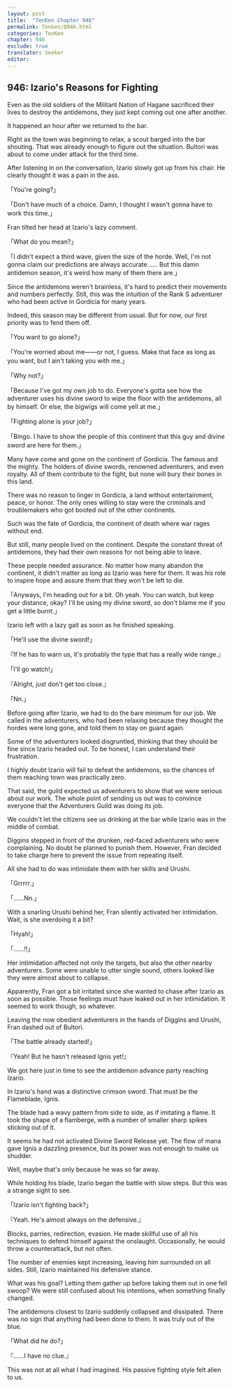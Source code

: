 ```yaml
---
layout: post
title:  "TenKen Chapter 946"
permalink: Tenken/0946.html
categories: TenKen
chapter: 946
exclude: true
translator: Seeker
editor: 
---
```

<h2>946: Izario's Reasons for Fighting</h2>

Even as the old soldiers of the Militant Nation of Hagane sacrificed their lives to destroy the antidemons, they just kept coming out one after another.

It happened an hour after we returned to the bar.

Right as the town was beginning to relax, a scout barged into the bar shouting. That was already enough to figure out the situation. Bultori was about to come under attack for the third time.

After listening in on the conversation, Izario slowly got up from his chair. He clearly thought it was a pain in the ass.

「You're going?」

「Don't have much of a choice. Damn, I thought I wasn't gonna have to work this time.」

Fran tilted her head at Izario's lazy comment.

「What do you mean?」

「I didn't expect a third wave, given the size of the horde. Well, I'm not gonna claim our predictions are always accurate…… But this damn antidemon season, it's weird how many of them there are.」

Since the antidemons weren't brainless, it's hard to predict their movements and numbers perfectly. Still, this was the intuition of the Rank S adventurer who had been active in Gordicia for many years.

Indeed, this season may be different from usual. But for now, our first priority was to fend them off.

「You want to go alone?」

「You're worried about me――or not, I guess. Make that face as long as you want, but I ain't taking you with me.」

「Why not?」

「Because I've got my own job to do. Everyone's gotta see how the adventurer uses his divine sword to wipe the floor with the antidemons, all by himself. Or else, the bigwigs will come yell at me.」

「Fighting alone is your job?」

「Bingo. I have to show the people of this continent that this guy and divine sword are here for them.」

Many have come and gone on the continent of Gordicia. The famous and the mighty. The holders of divine swords, renowned adventurers, and even royalty. All of them contribute to the fight, but none will bury their bones in this land.

There was no reason to linger in Gordicia, a land without entertainment, peace, or honor. The only ones willing to stay were the criminals and troublemakers who got booted out of the other continents.

Such was the fate of Gordicia, the continent of death where war rages without end.

But still, many people lived on the continent. Despite the constant threat of antidemons, they had their own reasons for not being able to leave.

These people needed assurance. No matter how many abandon the continent, it didn't matter as long as Izario was here for them. It was his role to inspire hope and assure them that they won't be left to die.

「Anyways, I'm heading out for a bit. Oh yeah. You can watch, but keep your distance, okay? I'll be using my divine sword, so don't blame me if you get a little burnt.」

Izario left with a lazy gait as soon as he finished speaking.

「He'll use the divine sword!」

『If he has to warn us, it's probably the type that has a really wide range.』

「I'll go watch!」

『Alright, just don't get too close.』

「Nn.」

Before going after Izario, we had to do the bare minimum for our job. We called in the adventurers, who had been relaxing because they thought the hordes were long gone, and told them to stay on guard again.

Some of the adventurers looked disgruntled, thinking that they should be fine since Izario headed out. To be honest, I can understand their frustration.

I highly doubt Izario will fail to defeat the antidemons, so the chances of them reaching town was practically zero.

That said, the guild expected us adventurers to show that we were serious about our work. The whole point of sending us out was to convince everyone that the Adventurers Guild was doing its job.

We couldn't let the citizens see us drinking at the bar while Izario was in the middle of combat.

Diggins stepped in front of the drunken, red-faced adventurers who were complaining. No doubt he planned to punish them. However, Fran decided to take charge here to prevent the issue from repeating itself.

All she had to do was intimidate them with her skills and Urushi.

「Grrrrr.」

「……Nn.」

With a snarling Urushi behind her, Fran silently activated her intimidation. Wait, is she overdoing it a bit?

「Hyah!」

「……!!」

Her intimidation affected not only the targets, but also the other nearby adventurers. Some were unable to utter single sound, others looked like they were almost about to collapse.

Apparently, Fran got a bit irritated since she wanted to chase after Izario as soon as possible. Those feelings must have leaked out in her intimidation. It seemed to work though, so whatever.

Leaving the now obedient adventurers in the hands of Diggins and Urushi, Fran dashed out of Bultori.

「The battle already started!」

『Yeah! But he hasn't released Ignis yet!』

We got here just in time to see the antidemon advance party reaching Izario.

In Izario's hand was a distinctive crimson sword. That must be the Flameblade, Ignis.

The blade had a wavy pattern from side to side, as if imitating a flame. It took the shape of a flamberge, with a number of smaller sharp spikes sticking out of it.

It seems he had not activated Divine Sword Release yet. The flow of mana gave Ignis a dazzling presence, but its power was not enough to make us shudder.

Well, maybe that's only because he was so far away.

While holding his blade, Izario began the battle with slow steps. But this was a strange sight to see.

「Izario isn't fighting back?」

『Yeah. He's almost always on the defensive.』

Blocks, parries, redirection, evasion. He made skillful use of all his techniques to defend himself against the onslaught. Occasionally, he would throw a counterattack, but not often.

The number of enemies kept increasing, leaving him surrounded on all sides. Still, Izario maintained his defensive stance.

What was his goal? Letting them gather up before taking them out in one fell swoop? We were still confused about his intentions, when something finally changed.

The antidemons closest to Izario suddenly collapsed and dissipated. There was no sign that anything had been done to them. It was truly out of the blue.

「What did he do?」

『……I have no clue.』

This was not at all what I had imagined. His passive fighting style felt alien to us.



